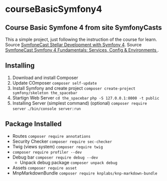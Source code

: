 courseBasicSymfony4
===================

Course Basic Symfone 4 from site SymfonyCasts
---------------------------------------------

This a simple project, just following the instruction of the course for learn.
Source [SymfoneCast Stellar Development with Symfony 4](https://symfonycasts.com/screencast/symfony).
Source [SymfoneCast Symfony 4 Fundamentals: Services, Config & Environments
](https://symfonycasts.com/screencast/symfony-fundamentals).

Installing
----------

1. Download and install Composer
2. Update COmposer
    `composer self-update`
3. Install Symfony and create project
    `composer create-project symfony/skeleton the_spacebar`
4. Startign Web Server
    `cd the_spacebar`
    `php -S 127.0.0.1:8000 -t public`
5. Installing Server (simplest command) (optional)
    `composer require server`
    `./bin/console server:run`

Package Installed
-----------------
- Routes
    `composer require annotations`
- Security Checker
    `composer require sec-checker`
- Twig (views system)
    `composer require twig`
- 
    `composer require profiler --dev`
- Debug bar
    `composer require debug --dev`
    - Unpack debug package
        `composer unpack debug`
- Assets
    `composer require asset`
- MnpMarkdownBundle
    `composer require knplabs/knp-markdown-bundle`